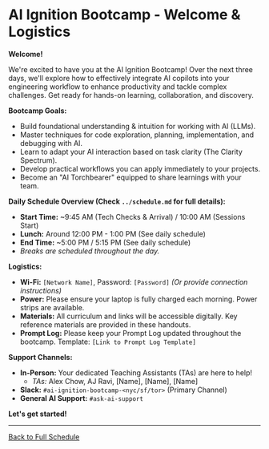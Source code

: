 # AI Ignition Bootcamp - Welcome & Logistics

**Welcome!**

We're excited to have you at the AI Ignition Bootcamp! Over the next three days, we'll explore how to effectively integrate AI copilots into your engineering workflow to enhance productivity and tackle complex challenges. Get ready for hands-on learning, collaboration, and discovery.

**Bootcamp Goals:**

*   Build foundational understanding & intuition for working with AI (LLMs).
*   Master techniques for code exploration, planning, implementation, and debugging with AI.
*   Learn to adapt your AI interaction based on task clarity (The Clarity Spectrum).
*   Develop practical workflows you can apply immediately to your projects.
*   Become an "AI Torchbearer" equipped to share learnings with your team.

**Daily Schedule Overview (Check `../schedule.md` for full details):**

*   **Start Time:** ~9:45 AM (Tech Checks & Arrival) / 10:00 AM (Sessions Start)
*   **Lunch:** Around 12:00 PM - 1:00 PM (See daily schedule)
*   **End Time:** ~5:00 PM / 5:15 PM (See daily schedule)
*   *Breaks are scheduled throughout the day.*

**Logistics:**

*   **Wi-Fi:** `[Network Name]`, Password: `[Password]` *(Or provide connection instructions)*
*   **Power:** Please ensure your laptop is fully charged each morning. Power strips are available.
*   **Materials:** All curriculum and links will be accessible digitally. Key reference materials are provided in these handouts.
*   **Prompt Log:** Please keep your Prompt Log updated throughout the bootcamp. Template: `[Link to Prompt Log Template]`

**Support Channels:**

*   **In-Person:** Your dedicated Teaching Assistants (TAs) are here to help!
    *   *TAs:* Alex Chow, AJ Ravi, [Name], [Name], [Name]
*   **Slack:** `#ai-ignition-bootcamp-<nyc/sf/tor>` (Primary Channel)
*   **General AI Support:** `#ask-ai-support`

**Let's get started!**

---
[Back to Full Schedule](../schedule.md) 